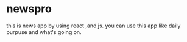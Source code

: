 # newspro
 this is news app by using react ,and js. you can use this app like daily purpuse and what's going on. 
